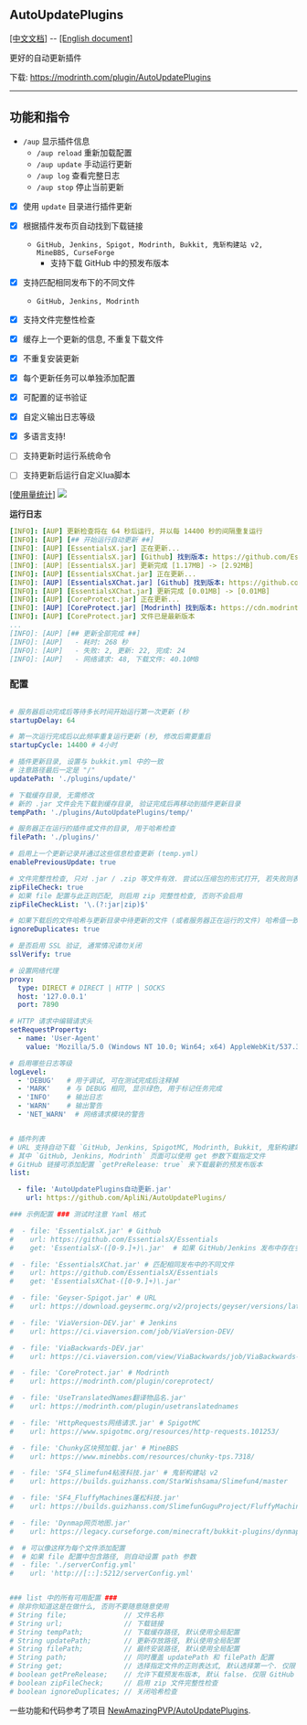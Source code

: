 ## AutoUpdatePlugins

[[中文文档]](https://github.com/ApliNi/AutoUpdatePlugins/blob/main/README.md) -- [[English document]](https://github.com/ApliNi/AutoUpdatePlugins/blob/main/README_EN.md)

更好的自动更新插件

下载: https://modrinth.com/plugin/AutoUpdatePlugins

---

## 功能和指令
- `/aup` 显示插件信息
    - `/aup reload` 重新加载配置
    - `/aup update` 手动运行更新
    - `/aup log` 查看完整日志
    - `/aup stop` 停止当前更新


- [x] 使用 `update` 目录进行插件更新
- [x] 根据插件发布页自动找到下载链接
  - `GitHub, Jenkins, Spigot, Modrinth, Bukkit, 鬼斩构建站 v2, MineBBS, CurseForge`
    - 支持下载 GitHub 中的预发布版本
- [x] 支持匹配相同发布下的不同文件
  - `GitHub, Jenkins, Modrinth`
- [x] 支持文件完整性检查
- [x] 缓存上一个更新的信息, 不重复下载文件
- [x] 不重复安装更新
- [x] 每个更新任务可以单独添加配置
- [x] 可配置的证书验证
- [x] 自定义输出日志等级
- [x] 多语言支持!
- [ ] 支持更新时运行系统命令
- [ ] 支持更新后运行自定义lua脚本


[[使用量统计]](https://bstats.org/plugin/bukkit/ApliNi-AutoUpdatePlugins/20629)
<a href="https://bstats.org/plugin/bukkit/ApliNi-AutoUpdatePlugins/20629">![](https://bstats.org/signatures/bukkit/ApliNi-AutoUpdatePlugins.svg)</a>

**运行日志**
```yaml
[INFO]: [AUP] 更新检查将在 64 秒后运行, 并以每 14400 秒的间隔重复运行
[INFO]: [AUP] [## 开始运行自动更新 ##]
[INFO]: [AUP] [EssentialsX.jar] 正在更新...
[INFO]: [AUP] [EssentialsX.jar] [Github] 找到版本: https://github.com/EssentialsX/Essentials/releases/download/2.20.1/EssentialsX-2.20.1.jar
[INFO]: [AUP] [EssentialsX.jar] 更新完成 [1.17MB] -> [2.92MB]
[INFO]: [AUP] [EssentialsXChat.jar] 正在更新...
[INFO]: [AUP] [EssentialsXChat.jar] [Github] 找到版本: https://github.com/EssentialsX/Essentials/releases/download/2.20.1/EssentialsXChat-2.20.1.jar
[INFO]: [AUP] [EssentialsXChat.jar] 更新完成 [0.01MB] -> [0.01MB]
[INFO]: [AUP] [CoreProtect.jar] 正在更新...
[INFO]: [AUP] [CoreProtect.jar] [Modrinth] 找到版本: https://cdn.modrinth.com/data/Lu3KuzdV/versions/w3P6ufP1/CoreProtect-22.2.jar
[INFO]: [AUP] [CoreProtect.jar] 文件已是最新版本
...
[INFO]: [AUP] [## 更新全部完成 ##]
[INFO]: [AUP]   - 耗时: 268 秒
[INFO]: [AUP]   - 失败: 2, 更新: 22, 完成: 24
[INFO]: [AUP]   - 网络请求: 48, 下载文件: 40.10MB
```


### 配置
```yaml

# 服务器启动完成后等待多长时间开始运行第一次更新 (秒
startupDelay: 64

# 第一次运行完成后以此频率重复运行更新 (秒, 修改后需要重启
startupCycle: 14400 # 4小时

# 插件更新目录, 设置与 bukkit.yml 中的一致
# 注意路径最后一定是 "/"
updatePath: './plugins/update/'

# 下载缓存目录, 无需修改
# 新的 .jar 文件会先下载到缓存目录, 验证完成后再移动到插件更新目录
tempPath: './plugins/AutoUpdatePlugins/temp/'

# 服务器正在运行的插件或文件的目录, 用于哈希检查
filePath: './plugins/'

# 启用上一个更新记录并通过这些信息检查更新 (temp.yml)
enablePreviousUpdate: true

# 文件完整性检查, 只对 .jar / .zip 等文件有效. 尝试以压缩包的形式打开, 若失败则表示不完整
zipFileCheck: true
# 如果 file 配置与此正则匹配, 则启用 zip 完整性检查, 否则不会启用
zipFileCheckList: '\.(?:jar|zip)$'

# 如果下载后的文件哈希与更新目录中待更新的文件 (或者服务器正在运行的文件) 哈希值一致则不移动到更新目录 (MD5
ignoreDuplicates: true

# 是否启用 SSL 验证, 通常情况请勿关闭
sslVerify: true

# 设置网络代理
proxy:
  type: DIRECT # DIRECT | HTTP | SOCKS
  host: '127.0.0.1'
  port: 7890

# HTTP 请求中编辑请求头
setRequestProperty:
  - name: 'User-Agent'
    value: 'Mozilla/5.0 (Windows NT 10.0; Win64; x64) AppleWebKit/537.36 (KHTML, like Gecko) Chrome/120.0.0.0 Safari/537.36'

# 启用哪些日志等级
logLevel:
  - 'DEBUG'   # 用于调试, 可在测试完成后注释掉
  - 'MARK'    # 与 DEBUG 相同, 显示绿色, 用于标记任务完成
  - 'INFO'    # 输出日志
  - 'WARN'    # 输出警告
  - 'NET_WARN'  # 网络请求模块的警告


# 插件列表
# URL 支持自动下载 `GitHub, Jenkins, SpigotMC, Modrinth, Bukkit, 鬼斩构建站 v2, MineBBS, CurseForge` 页面的插件, 其他链接将直接下载
# 其中 `GitHub, Jenkins, Modrinth` 页面可以使用 get 参数下载指定文件
# GitHub 链接可添加配置 `getPreRelease: true` 来下载最新的预发布版本
list:

  - file: 'AutoUpdatePlugins自动更新.jar'
    url: https://github.com/ApliNi/AutoUpdatePlugins/

### 示例配置 ### 测试时注意 Yaml 格式

#  - file: 'EssentialsX.jar' # Github
#    url: https://github.com/EssentialsX/Essentials
#    get: 'EssentialsX-([0-9.]+)\.jar'  # 如果 GitHub/Jenkins 发布中存在多个文件, 则需要匹配其中一个, 否则下载第一个 (使用正则表达式

#  - file: 'EssentialsXChat.jar' # 匹配相同发布中的不同文件
#    url: https://github.com/EssentialsX/Essentials
#    get: 'EssentialsXChat-([0-9.]+)\.jar'

#  - file: 'Geyser-Spigot.jar' # URL
#    url: https://download.geysermc.org/v2/projects/geyser/versions/latest/builds/latest/downloads/spigot

#  - file: 'ViaVersion-DEV.jar' # Jenkins
#    url: https://ci.viaversion.com/job/ViaVersion-DEV/

#  - file: 'ViaBackwards-DEV.jar'
#    url: https://ci.viaversion.com/view/ViaBackwards/job/ViaBackwards-DEV/

#  - file: 'CoreProtect.jar' # Modrinth
#    url: https://modrinth.com/plugin/coreprotect/

#  - file: 'UseTranslatedNames翻译物品名.jar'
#    url: https://modrinth.com/plugin/usetranslatednames

#  - file: 'HttpRequests网络请求.jar' # SpigotMC
#    url: https://www.spigotmc.org/resources/http-requests.101253/

#  - file: 'Chunky区块预加载.jar' # MineBBS
#    url: https://www.minebbs.com/resources/chunky-tps.7318/

#  - file: 'SF4_Slimefun4粘液科技.jar' # 鬼斩构建站 v2
#    url: https://builds.guizhanss.com/StarWishsama/Slimefun4/master

#  - file: 'SF4_FluffyMachines蓬松科技.jar'
#    url: https://builds.guizhanss.com/SlimefunGuguProject/FluffyMachines/master

#  - file: 'Dynmap网页地图.jar'
#    url: https://legacy.curseforge.com/minecraft/bukkit-plugins/dynmap

#  # 可以像这样为每个文件添加配置
#  # 如果 file 配置中包含路径, 则自动设置 path 参数
#  - file: './serverConfig.yml'
#    url: 'http://[::]:5212/serverConfig.yml'


### list 中的所有可用配置 ###
# 除非你知道这是在做什么, 否则不要随意随意使用
# String file;              // 文件名称
# String url;               // 下载链接
# String tempPath;          // 下载缓存路径, 默认使用全局配置
# String updatePath;        // 更新存放路径, 默认使用全局配置
# String filePath;          // 最终安装路径, 默认使用全局配置
# String path;              // 同时覆盖 updatePath 和 filePath 配置
# String get;               // 选择指定文件的正则表达式, 默认选择第一个. 仅限 GitHub, Jenkins, Modrinth
# boolean getPreRelease;    // 允许下载预发布版本, 默认 false. 仅限 GitHub
# boolean zipFileCheck;     // 启用 zip 文件完整性检查
# boolean ignoreDuplicates; // 关闭哈希检查

```

一些功能和代码参考了项目 [NewAmazingPVP/AutoUpdatePlugins](https://github.com/NewAmazingPVP/AutoUpdatePlugins).
